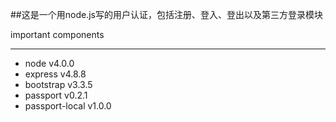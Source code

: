 ##这是一个用node.js写的用户认证，包括注册、登入、登出以及第三方登录模块

important components

***

* node v4.0.0
* express v4.8.8
* bootstrap v3.3.5
* passport v0.2.1
* passport-local v1.0.0
